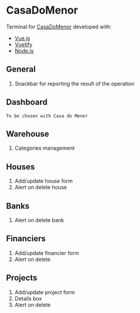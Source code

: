 # CasaDoMenor
Terminal for [CasaDoMenor](https://casadomenor.org/chi-siamo/casa-do-menor/?lang=en) developed with:
 - [Vue.js](https://vuejs.org)
 - [Vuetify](https://vuetifyjs.com/)
 - [Node.js](https://nodejs.org)

## General
 1. Snackbar for reporting the result of the operation

## Dashboard
    To be chosen with Casa do Menor

## Warehouse
 1. Categories management

## Houses
 1. Add/update house form
 2. Alert on delete house

## Banks
 1. Alert on delete bank

## Financiers
 1. Add/update financier form
 2. Alert on delete

## Projects
 1. Add/update project form
 2. Details box
 3. Alert on delete
